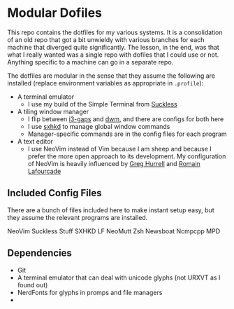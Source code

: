 # Modular Dofiles

This repo contains the dotfiles for my various systems. It is a consolidation of an old repo that got a bit unwieldy with various branches for each machine that diverged quite significantly. The lesson, in the end, was that what I really wanted was a single repo with dofiles that I could use or not. Anything specific to a machine can go in a separate repo.

The dotfiles are modular in the sense that they assume the following are installed (replace environment variables as appropriate in `.profile`):
* A terminal emulator
    * I use my build of the Simple Terminal from [Suckless](https://suckless.org/)
* A tiling window manager
    * I flip between [i3-gaps](https://github.com/Airblader/i3) and [dwm](https://dwm.suckless.org/), and there are configs for both here
    * I use [sxhkd](https://github.com/baskerville/sxhkd) to manage global window commands
    * Manager-specific commands are in the config files for each program
* A text editor
    * I use NeoVim instead of Vim because I am sheep and because I prefer the more open approach to its development. My configuration of NeoVim is heavily influenced by [Greg Hurrell](https://github.com/wincent/wincent) and [Romain Lafourcade](https://github.com/romainl)

## Included Config Files

There are a bunch of files included here to make instant setup easy, but they assume the relevant programs are installed.

NeoVim
Suckless Stuff
SXHKD
LF
NeoMutt
Zsh
Newsboat
Ncmpcpp
MPD

## Dependencies

* Git
* A terminal emulator that can deal with unicode glyphs (not URXVT as I found out)
* NerdFonts for glyphs in promps and file managers
* 
